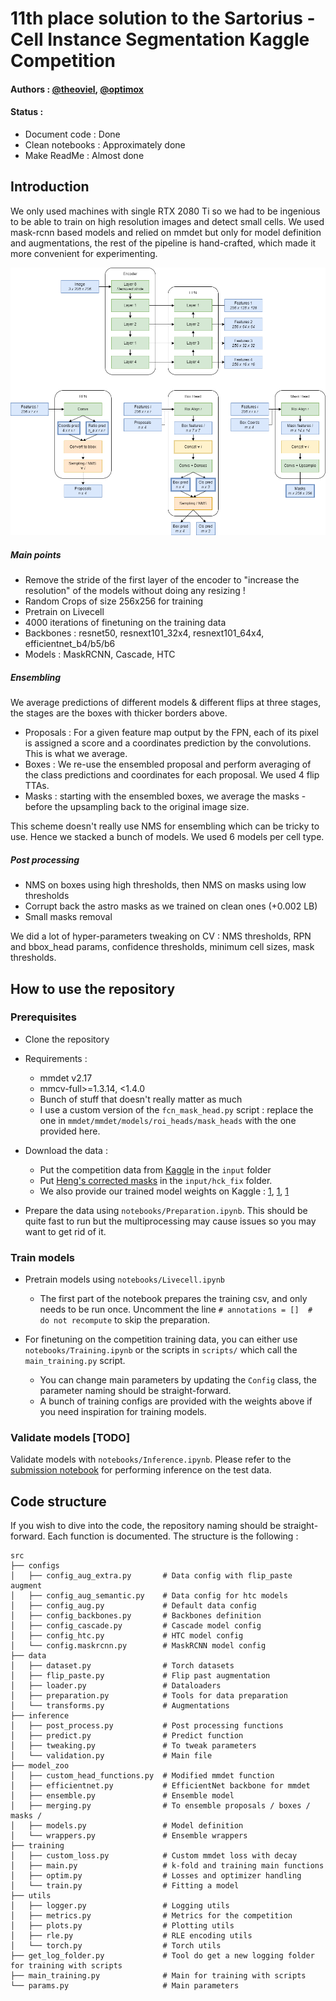# 11th place solution to the Sartorius - Cell Instance Segmentation Kaggle Competition
#### Authors : [@theoviel](https://github.com/theoviel), [@optimox](https://github.com/Optimox)

#### Status :
- Document code : Done
- Clean notebooks : Approximately done
- Make ReadMe : Almost done


## Introduction


We only used machines with single RTX 2080 Ti so we had to be ingenious to be able to train on high resolution images and detect small cells. We used mask-rcnn based models and relied on mmdet but only for model definition and augmentations, the rest of the pipeline is hand-crafted, which made it more convenient for experimenting.

![](model.png)

##### Main points
- Remove the stride of the first layer of the encoder to "increase the resolution" of the models without doing any resizing !
- Random Crops of size 256x256 for training
- Pretrain on Livecell
- 4000 iterations of finetuning on the training data
- Backbones : resnet50, resnext101_32x4, resnext101_64x4, efficientnet_b4/b5/b6
- Models : MaskRCNN, Cascade, HTC

##### Ensembling

We average predictions of different models & different flips at three stages, the stages are the boxes with thicker borders above.
- Proposals : For a given feature map output by the FPN, each of its pixel is assigned a score and a coordinates prediction by the convolutions. This is what we average. 
- Boxes : We re-use the ensembled proposal and perform averaging of the class predictions and coordinates for each proposal. We used 4 flip TTAs.
- Masks : starting with the ensembled boxes, we average the masks - before the upsampling back to the original image size.

This scheme doesn't really use NMS for ensembling which can be tricky to use. Hence we stacked a bunch of models. We used 6 models per cell type.

##### Post processing

- NMS on boxes using high thresholds, then NMS on masks using low thresholds
- Corrupt back the astro masks as we trained on clean ones (+0.002 LB)
- Small masks removal

We did a lot of hyper-parameters tweaking on CV : NMS thresholds, RPN and bbox_head params, confidence thresholds, minimum cell sizes, mask thresholds.

## How to use the repository

### Prerequisites

- Clone the repository
- Requirements :
  - mmdet v2.17
  - mmcv-full>=1.3.14, <1.4.0
  - Bunch of stuff that doesn't really matter as much
  - I use a custom version of the `fcn_mask_head.py` script : replace the one in  `mmdet/mmdet/models/roi_heads/mask_heads` with the one provided here.

- Download the data :
  - Put the competition data from [Kaggle](https://www.kaggle.com/c/sartorius-cell-instance-segmentation/data) in the `input` folder
  - Put [Heng's corrected masks](https://www.kaggle.com/hengck23/clean-astro-mask) in the `input/hck_fix` folder.
  - We also provide our trained model weights on Kaggle : [1](www.kaggle.com/theoviel/sartorius-cps-ens11), [1](www.kaggle.com/theoviel/sartorius-cps-ens10), [1](www.kaggle.com/theoviel/sartorius-cps-last)

- Prepare the data using `notebooks/Preparation.ipynb`. This should be quite fast to run but the multiprocessing may cause issues so you may want to get rid of it.

### Train models

- Pretrain models using `notebooks/Livecell.ipynb`
  - The first part of the notebook prepares the training csv, and only needs to be run once. Uncomment the line `# annotations = []  # do not recompute` to skip the preparation.

- For finetuning on the competition training data, you can either use `notebooks/Training.ipynb` or the scripts in `scripts/` which call the `main_training.py` script.
  - You can change main parameters by updating the `Config` class, the parameter naming should be straight-forward.
  - A bunch of training configs are provided with the weights above if you need inspiration for training models.

### Validate models [TODO]

Validate models with `notebooks/Inference.ipynb`.
Please refer to the [submission notebook](https://www.kaggle.com/theoviel/sartorius-inference-final) for performing inference on the test data.

## Code structure

If you wish to dive into the code, the repository naming should be straight-forward. Each function is documented.
The structure is the following :

```
src
├── configs
│   ├── config_aug_extra.py       # Data config with flip_paste augment
│   ├── config_aug_semantic.py    # Data config for htc models
│   ├── config_aug.py             # Default data config
│   ├── config_backbones.py       # Backbones definition
│   ├── config_cascade.py         # Cascade model config
│   ├── config_htc.py             # HTC model config
│   └── config.maskrcnn.py        # MaskRCNN model config
├── data
│   ├── dataset.py                # Torch datasets
│   ├── flip_paste.py             # Flip past augmentation
│   ├── loader.py                 # Dataloaders
│   ├── preparation.py            # Tools for data preparation
│   └── transforms.py             # Augmentations
├── inference           
│   ├── post_process.py           # Post processing functions
│   ├── predict.py                # Predict function
│   ├── tweaking.py               # To tweak parameters
│   └── validation.py             # Main file
├── model_zoo 
│   ├── custom_head_functions.py  # Modified mmdet function
│   ├── efficientnet.py           # EfficientNet backbone for mmdet
│   ├── ensemble.py               # Ensemble model
│   ├── merging.py                # To ensemble proposals / boxes / masks /
│   ├── models.py                 # Model definition
│   └── wrappers.py               # Ensemble wrappers
├── training           
│   ├── custom_loss.py            # Custom mmdet loss with decay
│   ├── main.py                   # k-fold and training main functions
│   ├── optim.py                  # Losses and optimizer handling
│   └── train.py                  # Fitting a model
├── utils           
│   ├── logger.py                 # Logging utils
│   ├── metrics.py                # Metrics for the competition
│   ├── plots.py                  # Plotting utils
│   ├── rle.py                    # RLE encoding utils
│   └── torch.py                  # Torch utils
├── get_log_folder.py             # Tool do get a new logging folder for training with scripts
├── main_training.py              # Main for training with scripts
└── params.py                     # Main parameters
``` 
